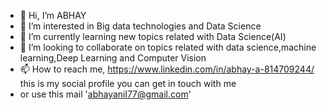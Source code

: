 - 👋 Hi, I’m ABHAY
- 👀 I’m interested in Big data technologies and Data Science
- 🌱 I’m currently learning new topics related with Data Science(AI)
- 💞️ I’m looking to collaborate on topics related with data science,machine learning,Deep Learning and Computer Vision
- 📫 How to reach me, https://www.linkedin.com/in/abhay-a-814709244/  this is my social profile you can get in touch with me 
- or use this mail 'abhayanil77@gmail.com'
<!---
ABHAY1937/ABHAY1937 is a ✨ special ✨ repository because its `README.md` (this file) appears on your GitHub profile.
You can click the Preview link to take a look at your changes.
--->
